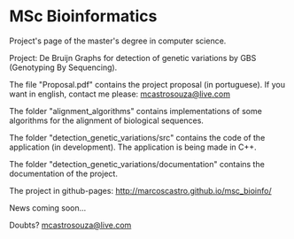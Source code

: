 # MSc Bioinformatics

Project's page of the master's degree in computer science.

Project: De Bruijn Graphs for detection of genetic variations by GBS (Genotyping By Sequencing).

The file "Proposal.pdf" contains the project proposal (in portuguese). If you want in english, contact me please: mcastrosouza@live.com

The folder "alignment_algorithms" contains implementations of some algorithms for the alignment of biological sequences.

The folder "detection_genetic_variations/src" contains the code of the application (in development). The application is being made in C++.

The folder "detection_genetic_variations/documentation" contains the documentation of the project.

The project in github-pages: http://marcoscastro.github.io/msc_bioinfo/

News coming soon...

Doubts? mcastrosouza@live.com